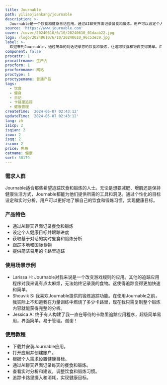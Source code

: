 ```yaml
---
title: Journable
path: yiliaojiankang/journable
description: >-
  Journable是一个饮食和健身日记应用，通过AI聊天界面记录餐食和锻炼。用户可以设定个人健康目标，获得实时的餐食和锻炼分析，并跟踪卡路里摄入和消耗。Journable的优点在于简化了饮食和锻炼追踪的过程，提供个性化的建议和反馈，帮助用户更好地掌控健康。
source: 'https://www.journable.com'
cover: /cover/20240610/6/10/20240610_01daab22.jpg
logo: /logo/20240610/6/10/20240610_96c53e39.jpg
label: >-
  欢迎来到Journable，通过简单的对话记录您的饮食和锻炼，让追踪饮食和锻炼变得简单。由先进的AI技术支持，我们的应用程序通过简单的聊天界面让您记录餐食和锻炼。它专为那些重视快速、简单和个性化的健康之旅的人士而设计。
component: false
procattr: 1
procattrname: 生产力
procform: 1
procformname: 网站
proctype: 1
proctypename: 普通产品
tags:
  - 饮食
  - 健身
  - 日记
  - 卡路里追踪
  - 健康管理
createTime: '2024-05-07 02:43:12'
updateTime: '2024-05-07 02:43:12'
lang: zh
isicp: 2
isqian: 2
iswx: 2
isqq: 2
iscom: 2
price: 免费
catname: 健康
sort: 30179
---
```




### 需求人群
Journable适合那些希望追踪饮食和锻炼的人士。无论是想要减肥、增肌还是保持健康生活方式，Journable都能为他们提供所需的工具和洞见。通过个性化的目标设定和实时分析，用户可以更好地了解自己的饮食和锻炼习惯，实现健康目标。

### 产品特色
* 通过AI聊天界面记录餐食和锻炼
* 设定个人健康目标并跟踪进度
* 获取基于对话的实时餐食和锻炼分析
* 跟踪本地和国际食物
* 提供简洁易用的卡路里追踪

### 使用场景示例
* Larissa H: Journable对我来说是一个改变游戏规则的应用。其他的追踪应用程序对我来说有点太麻烦，无法始终记录我的食物。这使得追踪变得更加快速和简单。
* Shouvik S: 我喜欢Journable提供的锻炼追踪功能。在使用Journable之前，我实际上不知道我在力量训练中燃烧了多少卡路里，现在我只需复制整个锻炼内容就能获得完整的分析。
* Jessica A: 终于有人构建了我一直在等待的卡路里追踪应用程序，超级简单易用，界面简单，易于管理。谢谢！

### 使用教程
* 下载并安装Journable应用。
* 打开应用并创建账户。
* 根据个人需求设置健康目标。
* 通过AI聊天界面记录每天的餐食和锻炼。
* 查看实时分析和建议，调整饮食和锻炼习惯。
* 追踪卡路里摄入和消耗，实现健康目标。

  
